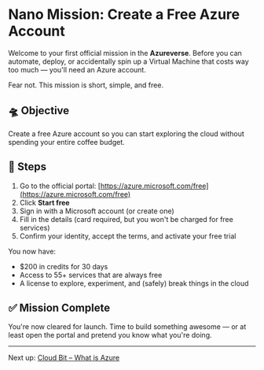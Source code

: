# Nano Mission: Create a Free Azure Account

Welcome to your first official mission in the **Azureverse**. Before you can automate, deploy, or accidentally spin up a
Virtual Machine that costs way too much — you'll need an Azure account.

Fear not. This mission is short, simple, and free.

## 🛸 Objective

Create a free Azure account so you can start exploring the cloud without spending your entire coffee budget.

## 🧭 Steps

1. Go to the official portal: [https://azure.microsoft.com/free](https://azure.microsoft.com/free)
2. Click **Start free**
3. Sign in with a Microsoft account (or create one)
4. Fill in the details (card required, but you won't be charged for free services)
5. Confirm your identity, accept the terms, and activate your free trial

You now have:

- $200 in credits for 30 days
- Access to 55+ services that are always free
- A license to explore, experiment, and (safely) break things in the cloud

## ✅ Mission Complete

You're now cleared for launch. Time to build something awesome — or at least open the portal and pretend you know what
you're doing.

---

Next up: [Cloud Bit – What is Azure](01-cloud-bit-what-is-azure.md)
